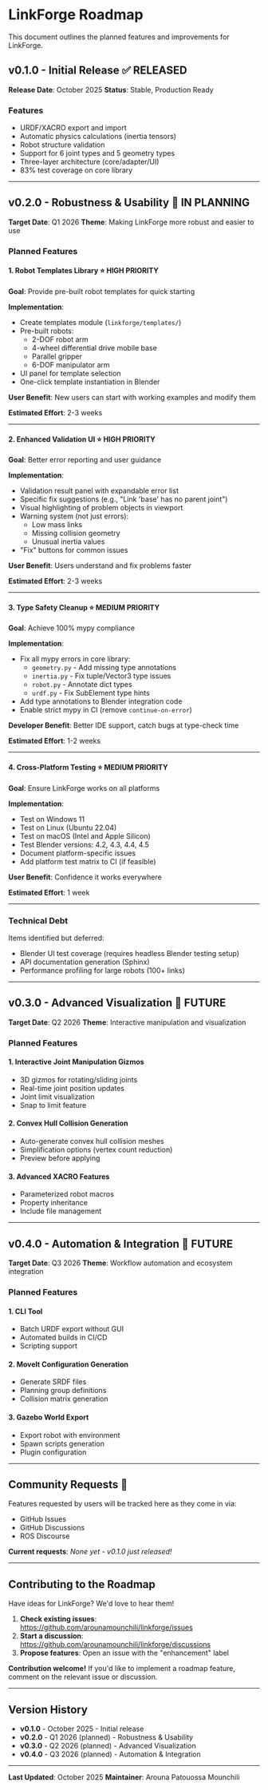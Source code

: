 # LinkForge Roadmap

This document outlines the planned features and improvements for LinkForge.

## v0.1.0 - Initial Release ✅ **RELEASED**

**Release Date**: October 2025
**Status**: Stable, Production Ready

### Features
- URDF/XACRO export and import
- Automatic physics calculations (inertia tensors)
- Robot structure validation
- Support for 6 joint types and 5 geometry types
- Three-layer architecture (core/adapter/UI)
- 83% test coverage on core library

---

## v0.2.0 - Robustness & Usability 🔄 **IN PLANNING**

**Target Date**: Q1 2026
**Theme**: Making LinkForge more robust and easier to use

### Planned Features

#### 1. Robot Templates Library ⭐ **HIGH PRIORITY**
**Goal**: Provide pre-built robot templates for quick starting

**Implementation**:
- Create templates module (`linkforge/templates/`)
- Pre-built robots:
  - 2-DOF robot arm
  - 4-wheel differential drive mobile base
  - Parallel gripper
  - 6-DOF manipulator arm
- UI panel for template selection
- One-click template instantiation in Blender

**User Benefit**: New users can start with working examples and modify them

**Estimated Effort**: 2-3 weeks

---

#### 2. Enhanced Validation UI ⭐ **HIGH PRIORITY**
**Goal**: Better error reporting and user guidance

**Implementation**:
- Validation result panel with expandable error list
- Specific fix suggestions (e.g., "Link 'base' has no parent joint")
- Visual highlighting of problem objects in viewport
- Warning system (not just errors):
  - Low mass links
  - Missing collision geometry
  - Unusual inertia values
- "Fix" buttons for common issues

**User Benefit**: Users understand and fix problems faster

**Estimated Effort**: 2-3 weeks

---

#### 3. Type Safety Cleanup ⭐ **MEDIUM PRIORITY**
**Goal**: Achieve 100% mypy compliance

**Implementation**:
- Fix all mypy errors in core library:
  - `geometry.py` - Add missing type annotations
  - `inertia.py` - Fix tuple/Vector3 type issues
  - `robot.py` - Annotate dict types
  - `urdf.py` - Fix SubElement type hints
- Add type annotations to Blender integration code
- Enable strict mypy in CI (remove `continue-on-error`)

**Developer Benefit**: Better IDE support, catch bugs at type-check time

**Estimated Effort**: 1-2 weeks

---

#### 4. Cross-Platform Testing ⭐ **MEDIUM PRIORITY**
**Goal**: Ensure LinkForge works on all platforms

**Implementation**:
- Test on Windows 11
- Test on Linux (Ubuntu 22.04)
- Test on macOS (Intel and Apple Silicon)
- Test Blender versions: 4.2, 4.3, 4.4, 4.5
- Document platform-specific issues
- Add platform test matrix to CI (if feasible)

**User Benefit**: Confidence it works everywhere

**Estimated Effort**: 1 week

---

### Technical Debt

Items identified but deferred:
- Blender UI test coverage (requires headless Blender testing setup)
- API documentation generation (Sphinx)
- Performance profiling for large robots (100+ links)

---

## v0.3.0 - Advanced Visualization 🔮 **FUTURE**

**Target Date**: Q2 2026
**Theme**: Interactive manipulation and visualization

### Planned Features

#### 1. Interactive Joint Manipulation Gizmos
- 3D gizmos for rotating/sliding joints
- Real-time joint position updates
- Joint limit visualization
- Snap to limit feature

#### 2. Convex Hull Collision Generation
- Auto-generate convex hull collision meshes
- Simplification options (vertex count reduction)
- Preview before applying

#### 3. Advanced XACRO Features
- Parameterized robot macros
- Property inheritance
- Include file management

---

## v0.4.0 - Automation & Integration 🔮 **FUTURE**

**Target Date**: Q3 2026
**Theme**: Workflow automation and ecosystem integration

### Planned Features

#### 1. CLI Tool
- Batch URDF export without GUI
- Automated builds in CI/CD
- Scripting support

#### 2. MoveIt Configuration Generation
- Generate SRDF files
- Planning group definitions
- Collision matrix generation

#### 3. Gazebo World Export
- Export robot with environment
- Spawn scripts generation
- Plugin configuration

---

## Community Requests 💬

Features requested by users will be tracked here as they come in via:
- GitHub Issues
- GitHub Discussions
- ROS Discourse

**Current requests**: _None yet - v0.1.0 just released!_

---

## Contributing to the Roadmap

Have ideas for LinkForge? We'd love to hear them!

1. **Check existing issues**: https://github.com/arounamounchili/linkforge/issues
2. **Start a discussion**: https://github.com/arounamounchili/linkforge/discussions
3. **Propose features**: Open an issue with the "enhancement" label

**Contribution welcome!** If you'd like to implement a roadmap feature, comment on the relevant issue or discussion.

---

## Version History

- **v0.1.0** - October 2025 - Initial release
- **v0.2.0** - Q1 2026 (planned) - Robustness & Usability
- **v0.3.0** - Q2 2026 (planned) - Advanced Visualization
- **v0.4.0** - Q3 2026 (planned) - Automation & Integration

---

**Last Updated**: October 2025
**Maintainer**: Arouna Patouossa Mounchili

